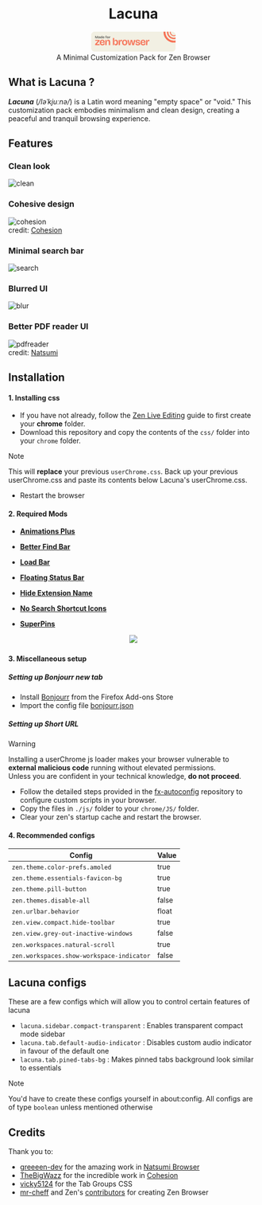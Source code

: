 <h1 align="center">
  Lacuna
</h1>

<p align="center">
  <a href="https://zen-browser.app"><img height="40" src="https://github.com/heyitszenithyt/zen-browser-badges/blob/fb14dcd72694b7176d141c774629df76af87514e/light/zen-badge-light.png"></a>
  <br>
  A Minimal Customization Pack for Zen Browser
</p>

## What is Lacuna ?
**_Lacuna_** (_/ləˈkjuːnə/_) is a Latin word meaning "empty space" or "void." This customization pack embodies minimalism and clean design, creating a peaceful and tranquil browsing experience.

## Features

### Clean look
![clean](https://github.com/user-attachments/assets/7f931baf-8181-4a33-93bc-9c8fbedb0029)

### Cohesive design
![cohesion](https://github.com/user-attachments/assets/d802d3fd-0705-459f-a463-0a57d00f613c)
<br>credit: [Cohesion](https://github.com/TheBigWazz/ZenThemes/tree/main/Cohesion)

### Minimal search bar
![search](https://github.com/user-attachments/assets/908f5b9f-1a62-421a-a667-ba7e29fd75a3)

### Blurred UI
![blur](https://github.com/user-attachments/assets/c1273834-c075-415c-b498-aad5baefe7f7)

### Better PDF reader UI
![pdfreader](https://github.com/user-attachments/assets/bdb20a89-b21f-4a2e-b42f-28bd5dec1c1c)
<br>credit: [Natsumi](https://github.com/greeeen-dev/natsumi-browser)


## Installation
#### 1. Installing css
- If you have not already, follow the [Zen Live Editing](https://docs.zen-browser.app/guides/live-editing) guide to first create your **chrome** folder.
- Download this repository and copy the contents of the `css/` folder into your `chrome` folder.

> [!Note]
> This will **replace** your previous `userChrome.css`.
> Back up your previous userChrome.css and paste its contents below Lacuna's userChrome.css.

- Restart the browser

#### 2. Required Mods
<b>
  
- [Animations Plus](https://zen-browser.app/mods/f4866f39-cfd6-4498-ab92-54213b8279dc)

- [Better Find Bar](https://zen-browser.app/mods/a6335949-4465-4b71-926c-4a52d34bc9c0)
  
- [Load Bar](https://zen-browser.app/mods/ae7868dc-1fa1-469e-8b89-a5edf7ab1f24)
  
- [Floating Status Bar](https://zen-browser.app/mods/906c6915-5677-48ff-9bfc-096a02a72379)

- [Hide Extension Name](https://zen-browser.app/mods/cb15abdb-0514-4e09-8ce5-722cf1f4a20f)

- [No Search Shortcut Icons](https://zen-browser.app/mods/d7076c31-f6c1-4f28-b2e8-15b95f5a3d6f)

- [SuperPins](https://zen-browser.app/mods/ad97bb70-0066-4e42-9b5f-173a5e42c6fc)
<p align="center">
<img src="https://github.com/user-attachments/assets/468238ab-3aa6-4dc6-84d5-1bffcdf466d9">
</p>
</b>

#### 3. Miscellaneous setup
##### **Setting up Bonjourr new tab**
  - Install [Bonjourr](https://addons.mozilla.org/en-US/firefox/addon/bonjourr-startpage/) from the Firefox Add-ons Store
  - Import the config file [bonjourr.json](./misc/bonjourr.json)

##### **Setting up Short URL**

  > [!Warning]
  > Installing a userChrome js loader makes your browser vulnerable to **external malicious code** running without elevated permissions. <br>
  > Unless you are confident in your technical knowledge, **do not proceed**.
    
  - Follow the detailed steps provided in the [fx-autoconfig](https://github.com/MrOtherGuy/fx-autoconfig) repository to configure custom scripts in your browser.
  - Copy the files in `./js/` folder to your `chrome/JS/` folder.
  - Clear your zen's startup cache and restart the browser.

#### 4. Recommended configs
| Config                                    | Value |
|-------------------------------------------|-------|
| `zen.theme.color-prefs.amoled`            | true  |
| `zen.theme.essentials-favicon-bg`         | true  |
| `zen.theme.pill-button`                   | true  |
| `zen.themes.disable-all`                  | false |
| `zen.urlbar.behavior`                     | float |
| `zen.view.compact.hide-toolbar`           | true  |
| `zen.view.grey-out-inactive-windows`      | false |
| `zen.workspaces.natural-scroll`           | true  |
| `zen.workspaces.show-workspace-indicator` | false |

## Lacuna configs
These are a few configs which will allow you to control certain features of lacuna
- `lacuna.sidebar.compact-transparent`  : Enables transparent compact mode sidebar
- `lacuna.tab.default-audio-indicator`  : Disables custom audio indicator in favour of the default one
- `lacuna.tab.pined-tabs-bg` : Makes pinned tabs background look similar to essentials

> [!Note]
> You'd have to create these configs yourself in about:config. All configs are of type `boolean` unless mentioned otherwise
 

## Credits
Thank you to:
- [greeeen-dev](https://github.com/greeeen-dev) for the amazing work in [Natsumi Browser](https://github.com/greeeen-dev/natsumi-browser)
- [TheBigWazz](https://github.com/TheBigWazz) for the incredible work in [Cohesion](https://github.com/TheBigWazz/ZenThemes/tree/main/Cohesion)
- [vicky5124](https://github.com/vicky5124) for the Tab Groups CSS
- [mr-cheff](https://github.com/mr-cheff) and Zen's [contributors](https://github.com/zen-browser/desktop/graphs/contributors) for creating Zen Browser
